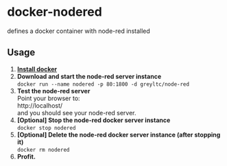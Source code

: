 # docker-nodered
defines a docker container with node-red installed

## Usage

1. [**Install docker**](https://docs.docker.com/installation/)
1. **Download and start the node-red server instance**  
`docker run --name nodered -p 80:1800 -d greyltc/node-red`
1. **Test the node-red server**  
Point your browser to:  
http://localhost/    
and you should see your node-red server.
1. **[Optional] Stop the node-red docker server instance**  
`docker stop nodered`
1. **[Optional] Delete the node-red docker server instance (after stopping it)**  
`docker rm nodered`
1. **Profit.**
